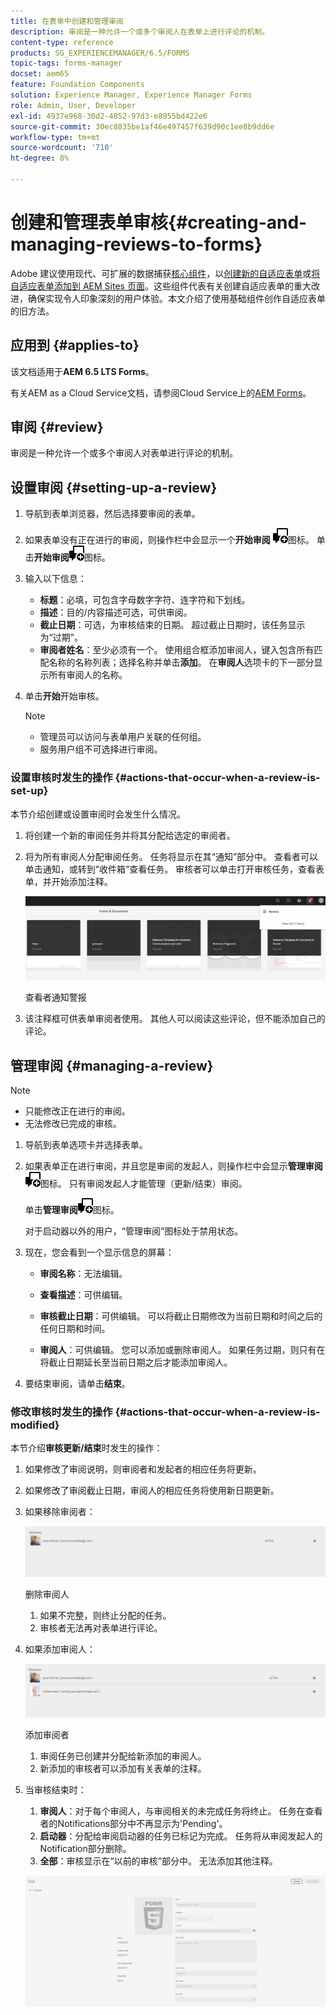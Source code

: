 ```yaml
---
title: 在表单中创建和管理审阅
description: 审阅是一种允许一个或多个审阅人在表单上进行评论的机制。
content-type: reference
products: SG_EXPERIENCEMANAGER/6.5/FORMS
topic-tags: forms-manager
docset: aem65
feature: Foundation Components
solution: Experience Manager, Experience Manager Forms
role: Admin, User, Developer
exl-id: 4937e968-30d2-4852-97d3-e8955bd422e6
source-git-commit: 30ec8835be1af46e497457f639d90c1ee8b9dd6e
workflow-type: tm+mt
source-wordcount: '710'
ht-degree: 8%

---
```


# 创建和管理表单审核{#creating-and-managing-reviews-to-forms}

<span class="preview">Adobe 建议使用现代、可扩展的数据捕获[核心组件](https://experienceleague.adobe.com/docs/experience-manager-core-components/using/adaptive-forms/introduction.html?lang=zh-Hans)，以[创建新的自适应表单](/help/forms/using/create-an-adaptive-form-core-components.md)或[将自适应表单添加到 AEM Sites 页面](/help/forms/using/create-or-add-an-adaptive-form-to-aem-sites-page.md)。这些组件代表有关创建自适应表单的重大改进，确保实现令人印象深刻的用户体验。本文介绍了使用基础组件创作自适应表单的旧方法。</span>

## 应用到 {#applies-to}

该文档适用于&#x200B;**AEM 6.5 LTS Forms**。

有关AEM as a Cloud Service文档，请参阅Cloud Service上的[AEM Forms](https://experienceleague.adobe.com/docs/experience-manager-cloud-service/content/forms/adaptive-forms-authoring/authoring-adaptive-forms-foundation-components/create-reviews-forms.html?lang=zh-Hans)。

## 审阅 {#review}

审阅是一种允许一个或多个审阅人对表单进行评论的机制。

## 设置审阅 {#setting-up-a-review}

1. 导航到表单浏览器，然后选择要审阅的表单。
1. 如果表单没有正在进行的审阅，则操作栏中会显示一个&#x200B;**开始审阅** ![aem6forms_review_chat_comment](assets/aem6forms_review_chat_comment.png)图标。 单击&#x200B;**开始审阅**![aem6forms_review_chat_comment](assets/aem6forms_review_chat_comment.png)图标。
1. 输入以下信息：

   * **标题**：必填，可包含字母数字字符、连字符和下划线。
   * **描述**：目的/内容描述可选，可供审阅。
   * **截止日期**：可选，为审核结束的日期。 超过截止日期时，该任务显示为“过期”。
   * **审阅者姓名**：至少必须有一个。 使用组合框添加审阅人，键入包含所有匹配名称的名称列表；选择名称并单击&#x200B;**添加**。 在&#x200B;**审阅人**&#x200B;选项卡的下一部分显示所有审阅人的名称。

1. 单击&#x200B;**开始**&#x200B;开始审核。

   >[!NOTE]
   >
   >* 管理员可以访问与表单用户关联的任何组。
   >* 服务用户组不可选择进行审阅。

### 设置审核时发生的操作 {#actions-that-occur-when-a-review-is-set-up}

本节介绍创建或设置审阅时会发生什么情况。

1. 将创建一个新的审阅任务并将其分配给选定的审阅者。
1. 将为所有审阅人分配审阅任务。 任务将显示在其“通知”部分中。 查看者可以单击通知，或转到“收件箱”查看任务。 审核者可以单击打开审核任务，查看表单，并开始添加注释。

   ![审阅者通知通知](assets/review-notification-img.png)

   查看者通知警报

1. 该注释框可供表单审阅者使用。 其他人可以阅读这些评论，但不能添加自己的评论。

## 管理审阅 {#managing-a-review}

>[!NOTE]
>
>* 只能修改正在进行的审阅。
>* 无法修改已完成的审核。

1. 导航到表单选项卡并选择表单。

1. 如果表单正在进行审阅，并且您是审阅的发起人，则操作栏中会显示&#x200B;**管理审阅** ![aem6forms_review_chat_comment](assets/aem6forms_review_chat_comment.png)图标。 只有审阅发起人才能管理（更新/结束）审阅。

   单击&#x200B;**管理审阅**![aem6forms_review_chat_comment](assets/aem6forms_review_chat_comment.png)图标。

   对于启动器以外的用户，“管理审阅”图标处于禁用状态。

1. 现在，您会看到一个显示信息的屏幕：

   * **审阅名称**：无法编辑。

   * **查看描述**：可供编辑。

   * **审核截止日期**：可供编辑。 可以将截止日期修改为当前日期和时间之后的任何日期和时间。

   * **审阅人**：可供编辑。 您可以添加或删除审阅人。 如果任务过期，则只有在将截止日期延长至当前日期之后才能添加审阅人。

1. 要结束审阅，请单击&#x200B;**结束**。

### 修改审核时发生的操作 {#actions-that-occur-when-a-review-is-modified}

本节介绍&#x200B;**审核更新/结束**&#x200B;时发生的操作：

1. 如果修改了审阅说明，则审阅者和发起者的相应任务将更新。
1. 如果修改了审阅截止日期，审阅人的相应任务将使用新日期更新。

1. 如果移除审阅者：

   ![正在删除审核者](assets/removeduser.png)

   删除审阅人

   1. 如果不完整，则终止分配的任务。
   1. 审核者无法再对表单进行评论。

1. 如果添加审阅人：

   ![添加审阅者](assets/addedreviewer.png)

   添加审阅者

   1. 审阅任务已创建并分配给新添加的审阅人。
   1. 新添加的审核者可以添加有关表单的注释。

1. 当审核结束时：

   1. **审阅人**：对于每个审阅人，与审阅相关的未完成任务将终止。 任务在查看者的Notifications部分中不再显示为&#39;Pending&#39;。
   1. **启动器**：分配给审阅启动器的任务已标记为完成。 任务将从审阅发起人的Notification部分删除。
   1. **全部**：审核显示在“以前的审核”部分中。 无法添加其他注释。

   ![审核完成](assets/review-complete-imgg.png)
